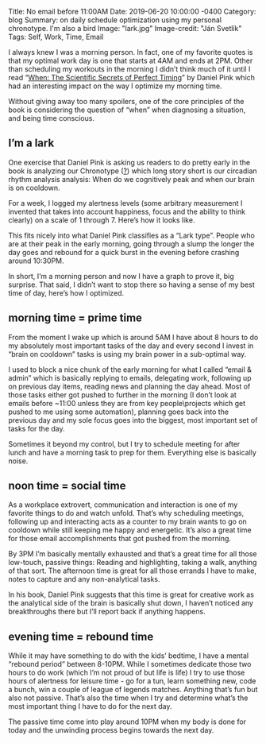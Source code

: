Title: No email before 11:00AM
Date: 2019-06-20 10:00:00 -0400
Category: blog
Summary: on daily schedule optimization using my personal chronotype. I'm also a bird
Image: "lark.jpg"
Image-credit: "Ján Svetlík"
Tags: Self, Work, Time, Email

I always knew I was a morning person. In fact, one of my favorite quotes is that my optimal work day is one that starts at 4AM and ends at 2PM. Other than scheduling my workouts in the morning I didn’t think much of it until I read “[When: The Scientific Secrets of Perfect Timing](https://www.amazon.com/When-Scientific-Secrets-Perfect-Timing/dp/0735210624)” by Daniel Pink which had an interesting impact on the way I optimize my morning time.

Without giving away too many spoilers, one of the core principles of the book is considering the question of “when” when diagnosing a situation, and being time conscious.

## I’m a lark

One exercise that Daniel Pink is asking us readers to do pretty early in the book is analyzing our Chronotype ([?](https://en.wikipedia.org/wiki/Chronotype)) which long story short is our circadian rhythm analysis analysis: When do we cognitively peak and when our brain is on cooldown.

For a week, I logged my alertness levels (some arbitrary measurement I invented that takes into account happiness, focus and the ability to think clearly) on a scale of 1 through 7. Here’s how it looks like.


This fits nicely into what Daniel Pink classifies as a “Lark type”. People who are at their peak in the early morning, going through a slump the longer the day goes and rebound for a quick burst in the evening before crashing around 10:30PM.

In short, I’m a morning person and now I have a graph to prove it, big surprise. That said, I didn’t want to stop there so having a sense of my best time of day, here’s how I optimized.

## morning time = prime time

From the moment I wake up which is around 5AM I have about 8 hours to do my absolutely most important tasks of the day and every second I invest in “brain on cooldown” tasks is using my brain power in a sub-optimal way.

I used to block a nice chunk of the early morning for what I called “email & admin” which is basically replying to emails, delegating work, following up on previous day items, reading news and planning the day ahead. Most of those tasks either got pushed to further in the morning (I don’t look at emails before ~11:00 unless they are from key people\projects which get pushed to me using some automation), planning goes back into the previous day and my sole focus goes into the biggest, most important set of tasks for the day.

Sometimes it beyond my control, but I try to schedule meeting for after lunch and have a morning task to prep for them. Everything else is basically noise.

## noon time = social time

As a workplace extrovert, communication and interaction is one of my favorite things to do and watch unfold. That’s why scheduling meetings, following up and interacting acts as a counter to my brain wants to go on cooldown while still keeping me happy and energetic. It’s also a great time for those email accomplishments that got pushed from the morning.

By 3PM I’m basically mentally exhausted and that’s a great time for all those low-touch, passive things: Reading and highlighting, taking a walk, anything of that sort. The afternoon time is great for all those errands I have to make, notes to capture and any non-analytical tasks.

In his book, Daniel Pink suggests that this time is great for creative work as the analytical side of the brain is basically shut down, I haven’t noticed any breakthroughs there but I’ll report back if anything happens.

## evening time = rebound time

While it may have something to do with the kids’ bedtime, I have a mental “rebound period” between 8-10PM. While I sometimes dedicate those two hours to do work (which I’m not proud of but life is life) I try to use those hours of alertness for leisure time - go for a tun, learn something new, code a bunch, win a couple of league of legends matches. Anything that’s fun but also not passive. That’s also the time when I try and determine what’s the most important thing I have to do for the next day.

The passive time come into play around 10PM when my body is done for today and the unwinding process begins towards the next day.
